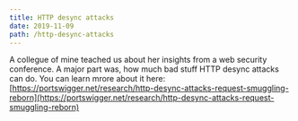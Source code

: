 ```yaml
---
title: HTTP desync attacks
date: 2019-11-09
path: /http-desync-attacks
---
```


A collegue of mine teached us about her insights from a web security conference. A major part was, how much bad stuff HTTP desync attacks can do.
You can learn mrore about it here: [https://portswigger.net/research/http-desync-attacks-request-smuggling-reborn](https://portswigger.net/research/http-desync-attacks-request-smuggling-reborn)